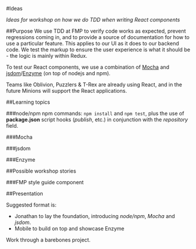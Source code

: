 #Ideas 

*Ideas for workshop on how we do TDD when writing React components*

##Purpose
We use TDD at FMP to verify code works as expected, prevent regressions coming in, and to provide a source of documentation for how to use a particular feature. This applies to our UI as it does to our backend code. We test the markup to ensure the user experience is what it should be - the logic is mainly within Redux.

To test our React components, we use a combination of [Mocha](https://mochajs.org/) and [jsdom](https://github.com/tmpvar/jsdom)/[Enzyme](https://github.com/airbnb/enzyme) (on top of nodejs and npm).

Teams like Oblivion, Puzzlers & T-Rex are already using React, and in the future Minions will support the React applications.

##Learning topics

###node/npm
npm commands: `npm install` and `npm test`, plus the use of **package.json** script hooks (*publish*, etc.) in conjunction with the *repository* field.

###Mocha

###jsdom

###Enzyme

##Possible workshop stories

###FMP style guide component

##Presentation

Suggested format is:
* Jonathan to lay the foundation, introducing *node/npm*, *Mocha* and *jsdom*.
* Mobile to build on top and showcase Enzyme

Work through a barebones project.
